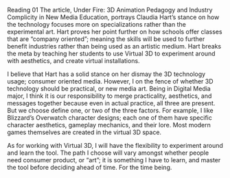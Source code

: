 Reading 01
The article, Under Fire: 3D Animation Pedagogy and Industry Complicity in New Media Education, portrays Claudia Hart’s stance on how the technology focuses more on specializations rather than the experimental art. Hart proves her point further on how schools offer classes that are “company oriented”; meaning the skills will be used to further benefit industries rather than being used as an artistic medium. Hart breaks the meta by teaching her students to use Virtual 3D to experiment around with aesthetics, and create virtual installations.

I believe that Hart has a solid stance on her dismay the 3D technology usage; consumer oriented media. However, I on the fence of whether 3D technology should be practical, or new media art. Being in Digital Media major, I think it is our responsibility to merge practicality, aesthetics, and messages together because even in actual practice, all three are present. But we choose define one, or two of the three factors. For example, I like Blizzard’s Overwatch character designs; each one of them have specific character aesthetics, gameplay mechanics, and their lore. Most modern games themselves are created in the virtual 3D space.

As for working with Virtual 3D, I will have the flexibility to experiment around and learn the tool. The path I choose will vary amongst whether people need consumer product, or “art”; it is something I have to learn, and master the tool before deciding ahead of time. For the time being.
